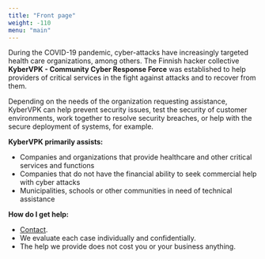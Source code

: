 ```yaml
---
title: "Front page"
weight: -110
menu: "main"
---
```


During the COVID-19 pandemic, cyber-attacks have increasingly targeted health care organizations, among others. The Finnish hacker collective **KyberVPK - Community Cyber Response Force** was established to help providers of critical services in the fight against attacks and to recover from them.

Depending on the needs of the organization requesting assistance, KyberVPK can help prevent security issues, test the security of customer environments, work together to resolve security breaches, or help with the secure deployment of systems, for example.

**KyberVPK primarily assists:**

* Companies and organizations that provide healthcare and other critical services and functions
* Companies that do not have the financial ability to seek commercial help with cyber attacks
* Municipalities, schools or other communities in need of technical assistance

**How do I get help:**

* [Contact](/contact/).
* We evaluate each case individually and confidentially.
* The help we provide does not cost you or your business anything.